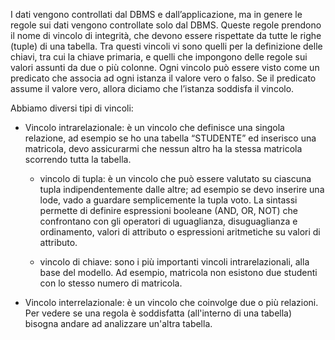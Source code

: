 I dati vengono controllati dal DBMS e dall’applicazione, ma in genere le regole sui dati vengono controllate solo dal DBMS. Queste regole prendono il nome di vincolo di integrità, che devono essere rispettate da tutte le righe (tuple) di una tabella. Tra questi vincoli vi sono quelli per la definizione delle chiavi, tra cui la chiave primaria, e quelli che impongono delle regole sui valori assunti da due o più colonne. 
Ogni vincolo può essere visto come un predicato che associa ad ogni istanza il valore vero o falso. Se il predicato assume il valore vero, allora diciamo che l’istanza soddisfa il vincolo.

Abbiamo diversi tipi di vincoli: 
- Vincolo intrarelazionale: 
	è un vincolo che definisce una singola relazione, ad esempio se ho una tabella “STUDENTE” ed inserisco una matricola, devo assicurarmi che nessun altro ha la stessa matricola scorrendo tutta la tabella. 
	- vincolo di tupla: 
		è un vincolo che può essere valutato su ciascuna tupla indipendentemente dalle altre; ad esempio se devo inserire una lode, vado a guardare semplicemente la tupla voto. La sintassi permette di definire espressioni booleane (AND, OR, NOT) che confrontano con gli operatori di uguaglianza, disuguaglianza e ordinamento, valori di attributo o espressioni aritmetiche su valori di attributo. 
		
	- vincolo di chiave: 
		sono i più importanti vincoli intrarelazionali, alla base del modello. Ad esempio, matricola non esistono due studenti con lo stesso numero di matricola. 
		
- Vincolo interrelazionale: 
	è un vincolo che coinvolge due o più relazioni. Per vedere se una regola è soddisfatta (all'interno di una tabella) bisogna andare ad analizzare un'altra tabella.


### 